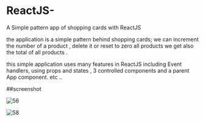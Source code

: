 # ReactJS-
A Simple pattern app of  shopping cards with  ReactJS 


the application is a simple pattern behind shopping cards; we can increment the number of a product , delete it or reset to zero all products
we get also the total of all products .

this simple application uses many features in ReactJS including Event handlers, using props and states , 3 controlled components and a parent App component. etc ..

##screenshot

![56](https://user-images.githubusercontent.com/44630594/47824744-30354400-dd66-11e8-8256-ac7ff55eecb2.PNG)

![58](https://user-images.githubusercontent.com/44630594/47824947-4099ee80-dd67-11e8-8971-9bb6fa96e57e.PNG)

